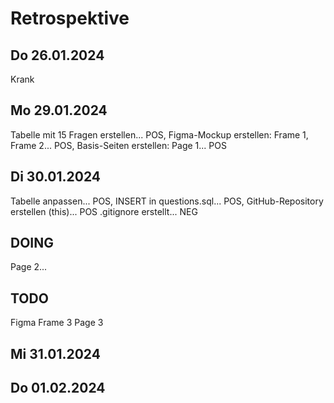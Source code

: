 # Retrospektive

## Do 26.01.2024
Krank

## Mo 29.01.2024
Tabelle mit 15 Fragen erstellen... POS, 
Figma-Mockup erstellen: Frame 1, Frame 2... POS, 
Basis-Seiten erstellen: Page 1... POS

## Di 30.01.2024
Tabelle anpassen... POS, 
INSERT in questions.sql... POS, 
GitHub-Repository erstellen (this)... POS
.gitignore erstellt... NEG 

## DOING
Page 2...

## TODO
Figma Frame 3
Page 3

## Mi 31.01.2024
## Do 01.02.2024
